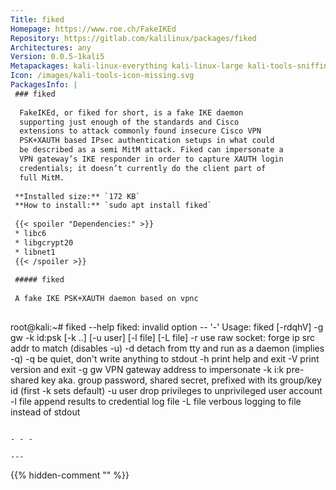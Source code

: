 ```yaml
---
Title: fiked
Homepage: https://www.roe.ch/FakeIKEd
Repository: https://gitlab.com/kalilinux/packages/fiked
Architectures: any
Version: 0.0.5-1kali5
Metapackages: kali-linux-everything kali-linux-large kali-tools-sniffing-spoofing 
Icon: /images/kali-tools-icon-missing.svg
PackagesInfo: |
 ### fiked
 
  FakeIKEd, or fiked for short, is a fake IKE daemon
  supporting just enough of the standards and Cisco
  extensions to attack commonly found insecure Cisco VPN
  PSK+XAUTH based IPsec authentication setups in what could
  be described as a semi MitM attack. Fiked can impersonate a
  VPN gateway’s IKE responder in order to capture XAUTH login
  credentials; it doesn’t currently do the client part of
  full MitM.
 
 **Installed size:** `172 KB`  
 **How to install:** `sudo apt install fiked`  
 
 {{< spoiler "Dependencies:" >}}
 * libc6 
 * libgcrypt20 
 * libnet1 
 {{< /spoiler >}}
 
 ##### fiked
 
 A fake IKE PSK+XAUTH daemon based on vpnc
 
 ```
 root@kali:~# fiked --help
 fiked: invalid option -- '-'
 Usage: fiked [-rdqhV] -g gw -k id:psk [-k ..] [-u user] [-l file] [-L file]
 	-r	use raw socket: forge ip src addr to match <gateway> (disables -u)
 	-d	detach from tty and run as a daemon (implies -q)
 	-q	be quiet, don't write anything to stdout
 	-h	print help and exit
 	-V	print version and exit
 	-g gw	VPN gateway address to impersonate
 	-k i:k	pre-shared key aka. group password, shared secret, prefixed
 		with its group/key id (first -k sets default)
 	-u user	drop privileges to unprivileged user account
 	-l file	append results to credential log file
 	-L file	verbous logging to file instead of stdout
 ```
 
 - - -
 
---
```

{{% hidden-comment "<!--Do not edit anything above this line-->" %}}
